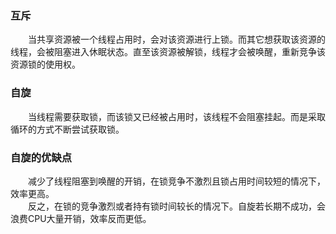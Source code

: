 ### 互斥
　　当共享资源被一个线程占用时，会对该资源进行上锁。而其它想获取该资源的线程，会被阻塞进入休眠状态。直至该资源被解锁，线程才会被唤醒，重新竞争该资源锁的使用权。
### 自旋
　　当线程需要获取锁，而该锁又已经被占用时，该线程不会阻塞挂起。而是采取循环的方式不断尝试获取锁。

### 自旋的优缺点
　　减少了线程阻塞到唤醒的开销，在锁竞争不激烈且锁占用时间较短的情况下，效率更高。<br>
　　反之，在锁的竞争激烈或者持有锁时间较长的情况下。自旋若长期不成功，会浪费CPU大量开销，效率反而更低。
